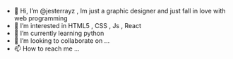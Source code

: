 - 👋 Hi, I’m @jesterrayz , Im just a graphic designer and just fall in love with web programming 
- 👀 I’m interested in HTML5 , CSS , Js , React
- 🌱 I’m currently learning python
- 💞️ I’m looking to collaborate on ...
- 📫 How to reach me ...

<!---
jesterrayz/jesterrayz is a ✨ special ✨ repository because its `README.md` (this file) appears on your GitHub profile.
You can click the Preview link to take a look at your changes.
--->
